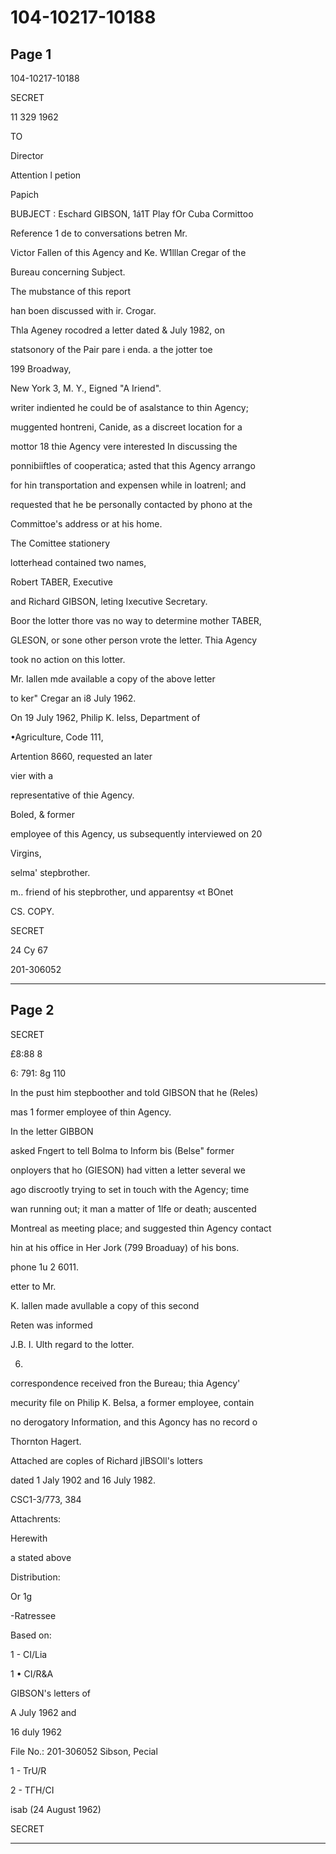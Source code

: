 # 104-10217-10188

## Page 1

104-10217-10188

SECRET

11 329 1962

TO

Director

Attention l petion

Papich

BUBJECT : Eschard GIBSON, 1á1T Play fOr Cuba Cormittoo

Reference 1 de to conversations betren Mr.

Victor Fallen of this Agency and Ke. W1lllan Cregar of the

Bureau concerning Subject.

The mubstance of this report

han boen discussed with ir. Crogar.

Thla Ageney rocodred a letter dated & July 1982, on

statsonory of the Pair pare i enda. a the jotter toe

199 Broadway,

New York 3, M. Y., Eigned "A Iriend".

writer indiented he could be of asalstance to thin Agency;

muggented hontreni, Canide, as a discreet location for a

mottor 18 thie Agency vere interested In discussing the

ponnibiiftles of cooperatica; asted that this Agency arrango

for hin transportation and expensen while in loatrenl; and

requested that he be personally contacted by phono at the

Committoe's address or at his home.

The Comittee stationery

lotterhead contained two names,

Robert TABER, Executive

and Richard GIBSON, leting Ixecutive Secretary.

Boor the lotter thore vas no way to determine mother TABER,

GLESON, or sone other person vrote the letter. Thia Agency

took no action on this lotter.

Mr. Iallen mde available a copy of the above letter

to ker" Cregar an i8 July 1962.

On 19 July 1962, Philip K. Ielss, Department of

•Agriculture, Code 111,

Artention 8660, requested an later

vier with a

representative of thie Agency.

Boled, & former

employee of this Agency, us subsequently interviewed on 20

Virgins,

selma' stepbrother.

m.. friend of his stepbrother, und apparentsy «t BOnet

CS. COPY.

SECRET

24 Cy 67

201-306052

---

## Page 2

SECRET

£8:88 8

6: 791: 8g 110

In the pust him stepboother and told GIBSON that he (Reles)

mas 1 former employee of thin Agency.

In the letter GIBBON

asked Fngert to tell Bolma to Inform bis (Belse" former

onployers that ho (GIESON) had vitten a letter several we

ago discrootly trying to set in touch with the Agency; time

wan running out; it man a matter of 1lfe or death; auscented

Montreal as meeting place; and suggested thin Agency contact

hin at his office in Her Jork (799 Broaduay) of his bons.

phone 1u 2 6011.

etter to Mr.

K. lallen made avullable a copy of this second

Reten was informed

J.B. I. Ulth regard to the lotter.

6.

correspondence received fron the Bureau; thia Agency'

mecurity file on Philip K. Belsa, a former employee, contain

no derogatory Information, and this Agoncy has no record o

Thornton Hagert.

Attached are coples of Richard jIBSOll's lotters

dated 1 Jaly 1902 and 16 July 1982.

CSC1-3/773, 384

Attachrents:

Herewith

a stated above

Distribution:

Or 1g

-Ratressee

Based on:

1 - CI/Lia

1 • CI/R&A

GIBSON's letters of

A July 1962 and

16 duly 1962

File No.: 201-306052 Sibson, Pecial

1 - TrU/R

2 - ТГН/CI

isab (24 August 1962)

SECRET

---

